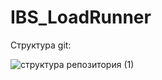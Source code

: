 # IBS_LoadRunner

Структура git:

![структура репозитория (1)](https://user-images.githubusercontent.com/92450565/176272471-4076b294-a443-4d87-942a-3ca28db9c5d5.png)
